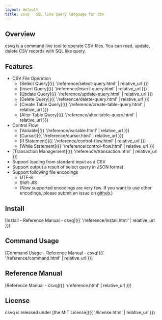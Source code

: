 ```yaml
---
layout: default
title: csvq - SQL like query language for csv
---
```


## Overview

csvq is a command line tool to operate CSV files. 
You can read, update, delete CSV records with SQL like query.
 
## Features

* CSV File Operation
  * [Select Query]({{ '/reference/select-query.html' | relative_url }})
  * [Insert Query]({{ '/reference/insert-query.html' | relative_url }})
  * [Update Query]({{ '/reference/update-query.html' | relative_url }})
  * [Delete Query]({{ '/reference/delete-query.html' | relative_url }})
  * [Create Table Query]({{ '/reference/create-table-query.html' | relative_url }})
  * [Alter Table Query]({{ '/reference/alter-table-query.html' | relative_url }})
* Control Flow
  * [Variable]({{ '/reference/variable.html' | relative_url }})
  * [Cursor]({{ '/reference/cursor.html' | relative_url }})
  * [If Statement]({{ '/reference/control-flow.html' | relative_url }})
  * [While Statement]({{ '/reference/control-flow.html' | relative_url }})
* [Transaction Management]({{ '/reference/transaction.html' | relative_url }})
* Support loading from standard input as a CSV
* Support output a result of select query in JSON format 
* Support following file encodings
  * UTF-8
  * Shift-JIS
  * (Now supported encodings are very few. If you want to use other encodings, please submit an issue on [github](https://github.com/mithrandie/csvq).)

## Install

[Install - Reference Manual - csvq]({{ '/reference/install.html' | relative_url }})

## Command Usage

[Command Usage - Reference Manual - csvq]({{ '/reference/command.html' | relative_url }})

## Reference Manual

[Reference Manual - csvq]({{ '/reference.html' | relative_url }})

## License

csvq is released under [the MIT License]({{ '/license.html' | relative_url }})